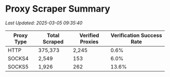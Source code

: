 # Proxy Scraper Summary

_Last Updated: 2025-03-05 09:35:40_

| Proxy Type | Total Scraped | Verified Proxies | Verification Success Rate |
|------------|--------------|------------------|--------------------------|
| HTTP | 375,373 | 2,245 | 0.6% |
| SOCKS4 | 2,549 | 153 | 6.0% |
| SOCKS5 | 1,926 | 262 | 13.6% |
